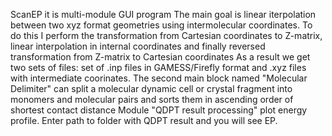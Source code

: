 ScanEP it is multi-module GUI program
The main goal is linear iterpolation between two xyz format geometries using intermolecular coordinates.
To do this I perform the transformation from Cartesian coordinates to Z-matrix, linear interpolation in internal coordinates and finally reversed transformation from Z-matrix to Cartesian coordinates
As a result we get two sets of files: set of .inp files in GAMESS/Firefly format and .xyz files with intermediate coorinates.
The second main block named "Molecular Delimiter" can split a molecular dynamic cell or crystal fragment into monomers and molecular pairs and sorts them in ascending order of shortest contact distance
Module "QDPT result processing" plot energy profile. Enter path to folder with QDPT result and you will see EP. 
